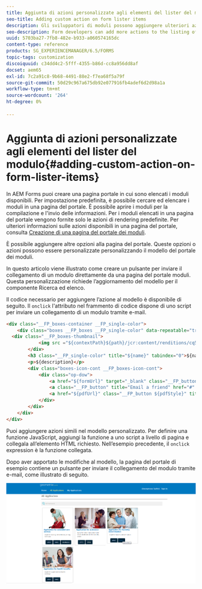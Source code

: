 ```yaml
---
title: Aggiunta di azioni personalizzate agli elementi del lister del modulo
seo-title: Adding custom action on form lister items
description: Gli sviluppatori di moduli possono aggiungere ulteriori azioni all'elenco dei moduli nella pagina del portale moduli. Per impostazione predefinita, l’elenco dei moduli ti consente di accedere al modulo, compilarlo e inviarlo.
seo-description: Form developers can add more actions to the listing of forms on the forms portal page. By default, the form listing lets you access the form, fill it, and submit it.
uuid: 5703ba27-7fb8-482e-b933-a060574165dc
content-type: reference
products: SG_EXPERIENCEMANAGER/6.5/FORMS
topic-tags: customization
discoiquuid: c34dd4c2-5fff-4355-b86d-cc8a956dd8af
docset: aem65
exl-id: 7c2a91c8-9b68-4491-88e2-f7ea68f5a79f
source-git-commit: 50d29c967a675db92e077916fb4adef6d2d98a1a
workflow-type: tm+mt
source-wordcount: '264'
ht-degree: 0%

---
```


# Aggiunta di azioni personalizzate agli elementi del lister del modulo{#adding-custom-action-on-form-lister-items}

In AEM Forms puoi creare una pagina portale in cui sono elencati i moduli disponibili. Per impostazione predefinita, è possibile cercare ed elencare i moduli in una pagina del portale. È possibile aprire i moduli per la compilazione e l&#39;invio delle informazioni. Per i moduli elencati in una pagina del portale vengono fornite solo le azioni di rendering predefinite. Per ulteriori informazioni sulle azioni disponibili in una pagina del portale, consulta [Creazione di una pagina del portale dei moduli](../../forms/using/creating-form-portal-page.md).

È possibile aggiungere altre opzioni alla pagina del portale. Queste opzioni o azioni possono essere personalizzate personalizzando il modello del portale dei moduli.

In questo articolo viene illustrato come creare un pulsante per inviare il collegamento di un modulo direttamente da una pagina del portale moduli. Questa personalizzazione richiede l’aggiornamento del modello per il componente Ricerca ed elenco.

Il codice necessario per aggiungere l’azione al modello è disponibile di seguito. Il `onclick` l&#39;attributo nel frammento di codice dispone di uno script per inviare un collegamento di un modulo tramite e-mail.

```html
<div class="__FP_boxes-container __FP_single-color">
    <div class="boxes __FP_boxes __FP_single-color" data-repeatable="true">
  <div class="__FP_boxes-thumbnail">
            <img src ="${contextPath}${path}/jcr:content/renditions/cq5dam.thumbnail.319.319.png">
        </div>
        <h3 class="__FP_single-color" title="${name}" tabindex="0">${name}</h3>
        <p>${description}</p>
        <div class="boxes-icon-cont __FP_boxes-icon-cont">
            <div class="op-dow">
                <a href="${formUrl}" target="_blank" class="__FP_button ${htmlStyle}" title="${config-htmlLinkText}">Apply</a>
                <a class="__FP_button" title="Email a friend" href="#" onclick="javascript:window.location=&apos;mailto:?subject=Interesting information&body=I thought you might find {name} form helpful :  &apos;+window.location.protocol+window.location.host+&apos;${formUrl}&apos; ;">Email</a>
                <a href="${pdfUrl}" class="__FP_button ${pdfStyle}" title="${config-pdfLinkText}">Download</a>
            </div>
        </div>
    </div>
</div>
```

Puoi aggiungere azioni simili nel modello personalizzato. Per definire una funzione JavaScript, aggiungi la funzione a uno script a livello di pagina e collegala all’elemento HTML richiesto. Nell’esempio precedente, il `onclick` expression è la funzione collegata.

Dopo aver apportato le modifiche al modello, la pagina del portale di esempio contiene un pulsante per inviare il collegamento del modulo tramite e-mail, come illustrato di seguito.

![email](assets/email.png)
